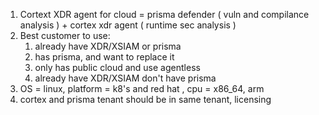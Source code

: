 1. Cortext XDR agent for cloud = prisma defender ( vuln and compilance analysis ) + cortex xdr agent ( runtime sec analysis )
2. Best customer to use:
	1. already have XDR/XSIAM or prisma
	2. has prisma, and want to replace it
	3. only has public cloud and use agentless
	4. already have XDR/XSIAM don't have prisma
3. OS = linux, platform = k8's and red hat , cpu = x86_64, arm
4. cortex and prisma tenant should be in same tenant, licensing
